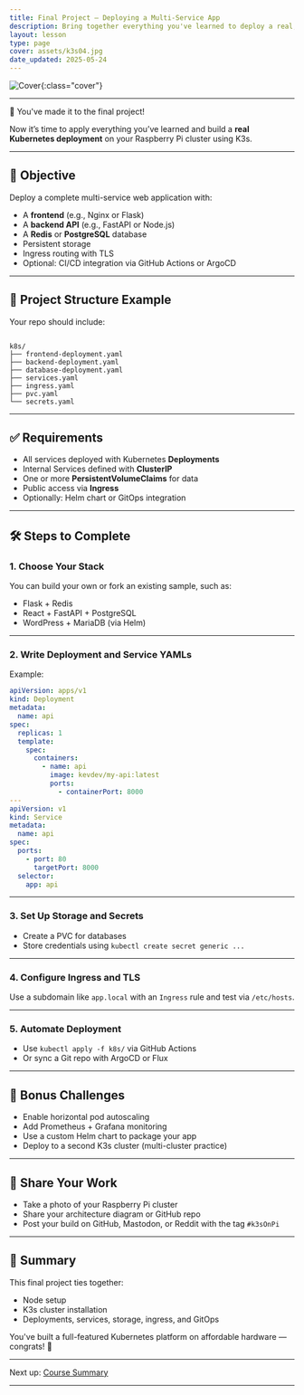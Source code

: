 ```yaml
---
title: Final Project – Deploying a Multi-Service App
description: Bring together everything you've learned to deploy a real, multi-service application on your K3s cluster with persistence, ingress, and CI/CD integration.
layout: lesson
type: page
cover: assets/k3s04.jpg
date_updated: 2025-05-24
---
```


![Cover]({{page.cover}}){:class="cover"}

---

🎉 You've made it to the final project!

Now it’s time to apply everything you’ve learned and build a **real Kubernetes deployment** on your Raspberry Pi cluster using K3s.

---

## 🎯 Objective

Deploy a complete multi-service web application with:

- A **frontend** (e.g., Nginx or Flask)
- A **backend API** (e.g., FastAPI or Node.js)
- A **Redis** or **PostgreSQL** database
- Persistent storage
- Ingress routing with TLS
- Optional: CI/CD integration via GitHub Actions or ArgoCD

---

## 📁 Project Structure Example

Your repo should include:

```text

k8s/
├── frontend-deployment.yaml
├── backend-deployment.yaml
├── database-deployment.yaml
├── services.yaml
├── ingress.yaml
├── pvc.yaml
└── secrets.yaml

```

---

## ✅ Requirements

- All services deployed with Kubernetes **Deployments**
- Internal Services defined with **ClusterIP**
- One or more **PersistentVolumeClaims** for data
- Public access via **Ingress**
- Optionally: Helm chart or GitOps integration

---

## 🛠 Steps to Complete

### 1. Choose Your Stack

You can build your own or fork an existing sample, such as:

- Flask + Redis
- React + FastAPI + PostgreSQL
- WordPress + MariaDB (via Helm)

---

### 2. Write Deployment and Service YAMLs

Example:

```yaml
apiVersion: apps/v1
kind: Deployment
metadata:
  name: api
spec:
  replicas: 1
  template:
    spec:
      containers:
        - name: api
          image: kevdev/my-api:latest
          ports:
            - containerPort: 8000
---
apiVersion: v1
kind: Service
metadata:
  name: api
spec:
  ports:
    - port: 80
      targetPort: 8000
  selector:
    app: api
```

---

### 3. Set Up Storage and Secrets

- Create a PVC for databases
- Store credentials using `kubectl create secret generic ...`

---

### 4. Configure Ingress and TLS

Use a subdomain like `app.local` with an `Ingress` rule and test via `/etc/hosts`.

---

### 5. Automate Deployment

- Use `kubectl apply -f k8s/` via GitHub Actions
- Or sync a Git repo with ArgoCD or Flux

---

## 🧪 Bonus Challenges

- Enable horizontal pod autoscaling
- Add Prometheus + Grafana monitoring
- Use a custom Helm chart to package your app
- Deploy to a second K3s cluster (multi-cluster practice)

---

## 📸 Share Your Work

- Take a photo of your Raspberry Pi cluster
- Share your architecture diagram or GitHub repo
- Post your build on GitHub, Mastodon, or Reddit with the tag `#k3sOnPi`

---

## 🏁 Summary

This final project ties together:

- Node setup
- K3s cluster installation
- Deployments, services, storage, ingress, and GitOps

You've built a full-featured Kubernetes platform on affordable hardware — congrats! 🎉

---

Next up: [Course Summary](18_summary)

---
